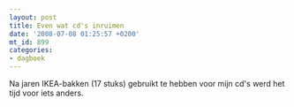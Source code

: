 ```yaml
---
layout: post
title: Even wat cd's inruimen
date: '2008-07-08 01:25:57 +0200'
mt_id: 899
categories:
- dagboek
---
```

Na jaren IKEA-bakken (17 stuks) gebruikt te hebben voor mijn cd's werd het tijd voor iets anders.

<object width="425" height="350"><param name="movie" value="http://www.youtube.com/v/EXjTjZKXFVs"></param><embed src="http://www.youtube.com/v/EXjTjZKXFVs" type="application/x-shockwave-flash" width="425" height="350"></embed></object>
